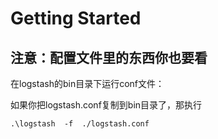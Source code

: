 # Getting Started

## 注意：配置文件里的东西你也要看

在logstash的bin目录下运行conf文件：

如果你把logstash.conf复制到bin目录了，那执行

`.\logstash  -f  ./logstash.conf`

